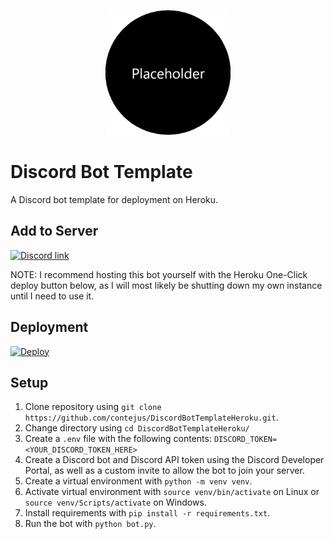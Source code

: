 <p align="center">
  <img src="./logo.png" width="200" title="RouletteBot" alt="RouletteBot">
</p>

# Discord Bot Template
A Discord bot template for deployment on Heroku.

## Add to Server
<a href="ADD_YOUR_BOT_URL_HERE">
    <img src="https://discord.com/assets/e4923594e694a21542a489471ecffa50.svg" alt="Discord link" width="150"/>
</a>

NOTE: I recommend hosting this bot yourself with the Heroku One-Click deploy button below, as I will most likely be shutting down my own instance until I need to use it. 

## Deployment
[![Deploy](https://www.herokucdn.com/deploy/button.svg)](https://heroku.com/deploy?template=https://github.com/contejus/DiscordBotTemplateHeroku/tree/master)

## Setup
1. Clone repository using `git clone https://github.com/contejus/DiscordBotTemplateHeroku.git`.
2. Change directory using `cd DiscordBotTemplateHeroku/`
3. Create a `.env` file with the following contents:
    `DISCORD_TOKEN=<YOUR_DISCORD_TOKEN_HERE>`
4. Create a Discord bot and Discord API token using the Discord Developer Portal, as well as a custom invite to allow the bot to join your server.
5. Create a virtual environment with `python -m venv venv`.
6. Activate virtual environment with `source venv/bin/activate` on Linux or `source venv/Scripts/activate` on Windows.
7. Install requirements with `pip install -r requirements.txt`.
8. Run the bot with `python bot.py`.
